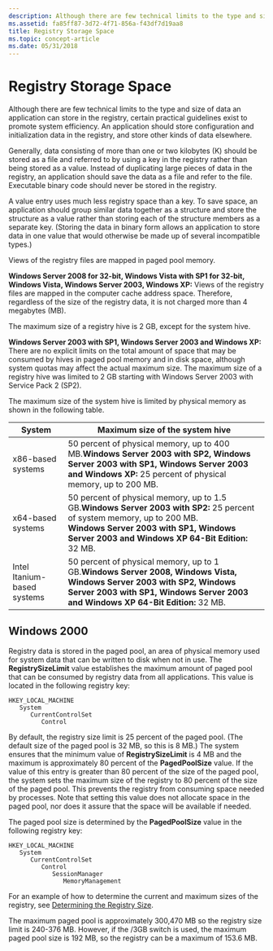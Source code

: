 ```yaml
---
description: Although there are few technical limits to the type and size of data an application can store in the registry, certain practical guidelines exist to promote system efficiency.
ms.assetid: fa85ff87-3d72-4f71-856a-f43df7d19aa8
title: Registry Storage Space
ms.topic: concept-article
ms.date: 05/31/2018
---
```


# Registry Storage Space

Although there are few technical limits to the type and size of data an application can store in the registry, certain practical guidelines exist to promote system efficiency. An application should store configuration and initialization data in the registry, and store other kinds of data elsewhere.

Generally, data consisting of more than one or two kilobytes (K) should be stored as a file and referred to by using a key in the registry rather than being stored as a value. Instead of duplicating large pieces of data in the registry, an application should save the data as a file and refer to the file. Executable binary code should never be stored in the registry.

A value entry uses much less registry space than a key. To save space, an application should group similar data together as a structure and store the structure as a value rather than storing each of the structure members as a separate key. (Storing the data in binary form allows an application to store data in one value that would otherwise be made up of several incompatible types.)

Views of the registry files are mapped in paged pool memory.

**Windows Server 2008 for 32-bit, Windows Vista with SP1 for 32-bit, Windows Vista, Windows Server 2003, Windows XP:** Views of the registry files are mapped in the computer cache address space. Therefore, regardless of the size of the registry data, it is not charged more than 4 megabytes (MB).

The maximum size of a registry hive is 2 GB, except for the system hive.

**Windows Server 2003 with SP1, Windows Server 2003 and Windows XP:** There are no explicit limits on the total amount of space that may be consumed by hives in paged pool memory and in disk space, although system quotas may affect the actual maximum size. The maximum size of a registry hive was limited to 2 GB starting with Windows Server 2003 with Service Pack 2 (SP2).

The maximum size of the system hive is limited by physical memory as shown in the following table. 

| System                      | Maximum size of the system hive                                                                                                                                                                                                            |
|-----------------------------|--------------------------------------------------------------------------------------------------------------------------------------------------------------------------------------------------------------------------------------------|
| x86-based systems           | 50 percent of physical memory, up to 400 MB.**Windows Server 2003 with SP2, Windows Server 2003 with SP1, Windows Server 2003 and Windows XP:** 25 percent of physical memory, up to 200 MB.<br/>                                    |
| x64-based systems           | 50 percent of physical memory, up to 1.5 GB.**Windows Server 2003 with SP2:** 25 percent of system memory, up to 200 MB.<br/> **Windows Server 2003 with SP1, Windows Server 2003 and Windows XP 64-Bit Edition:** 32 MB.<br/> |
| Intel Itanium-based systems | 50 percent of physical memory, up to 1 GB.**Windows Server 2008, Windows Vista, Windows Server 2003 with SP2, Windows Server 2003 with SP1, Windows Server 2003 and Windows XP 64-Bit Edition:** 32 MB.<br/>                         |



 

## Windows 2000

Registry data is stored in the paged pool, an area of physical memory used for system data that can be written to disk when not in use. The **RegistrySizeLimit** value establishes the maximum amount of paged pool that can be consumed by registry data from all applications. This value is located in the following registry key:

```
HKEY_LOCAL_MACHINE
   System
      CurrentControlSet
         Control
```

By default, the registry size limit is 25 percent of the paged pool. (The default size of the paged pool is 32 MB, so this is 8 MB.) The system ensures that the minimum value of **RegistrySizeLimit** is 4 MB and the maximum is approximately 80 percent of the **PagedPoolSize** value. If the value of this entry is greater than 80 percent of the size of the paged pool, the system sets the maximum size of the registry to 80 percent of the size of the paged pool. This prevents the registry from consuming space needed by processes. Note that setting this value does not allocate space in the paged pool, nor does it assure that the space will be available if needed.

The paged pool size is determined by the **PagedPoolSize** value in the following registry key:

```
HKEY_LOCAL_MACHINE
   System
      CurrentControlSet
         Control
            SessionManager
               MemoryManagement
```

For an example of how to determine the current and maximum sizes of the registry, see [Determining the Registry Size](determining-the-registry-size.md).

The maximum paged pool is approximately 300,470 MB so the registry size limit is 240-376 MB. However, if the /3GB switch is used, the maximum paged pool size is 192 MB, so the registry can be a maximum of 153.6 MB.

 

 




